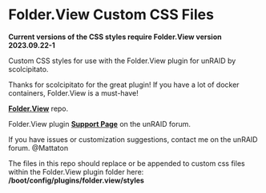 # Folder.View Custom CSS Files

**Current versions of the CSS styles require Folder.View version 2023.09.22-1**

Custom CSS styles for use with the Folder.View plugin for unRAID by scolcipitato.

Thanks for scolcipitato for the great plugin! If you have a lot of docker containers, Folder.View is a must-have!

**[Folder.View](https://github.com/scolcipitato/folder.view/tree/main)** repo.

Folder.View plugin **[Support Page](https://forums.unraid.net/topic/142782-plugin-folderview/)** on the unRAID forum.

If you have issues or customization suggestions, contact me on the unRAID forum. @Mattaton

The files in this repo should replace or be appended to custom css files within the Folder.View plugin folder here: **/boot/config/plugins/folder.view/styles**
